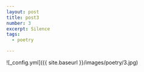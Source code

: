 ```yaml
---
layout: post
title: post3
number: 3
excerpt: Silence
tags:
  - poetry

---
```




![_config.yml]({{ site.baseurl }}/images/poetry/3.jpg)

